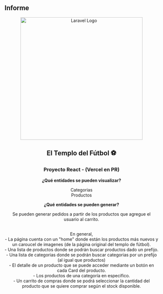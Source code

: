 ## Informe

<div align="center">
  <img src="http://imgfz.com/i/Prh8nST.jpeg" width="400" alt="Laravel Logo">
</div>

<h2 align="center">El Templo del Fútbol ⚽</h2>

<h3 align="center">Proyecto React - (Vercel en PR)</h3>

<p align="center">
  <strong>¿Qué entidades se pueden visualizar?</strong>
</p>
<p align="center">
  Categorias<br>
  Productos
</p>

<p align="center">
  <strong>¿Qué entidades se pueden generar?</strong>
</p>
<p align="center">
 Se pueden generar pedidos a partir de los productos que agregue el usuario al carrito.
</p>
<br>
<div align="center">
En general,
  <br>
  - La página cuenta con un "home" donde están los productos más nuevos y un caroucel de imagenes (de la página original del templo de fútbol). 
  <br>
  - Una lista de productos donde se podrán buscar productos dado un prefijo.
  <br>
  - Una lista de categorias donde se podrán buscar categorias por un prefijo (al igual que productos)
  <br>
  - El detalle de un producto que se puede acceder mediante un botón en cada Card del producto.
  <br>
  - Los productos de una categoría en especifico.
  <br>
  - Un carrito de compras donde se podrá seleccionar la cantidad del producto que se quiere comprar según el stock disponible.
</div>
